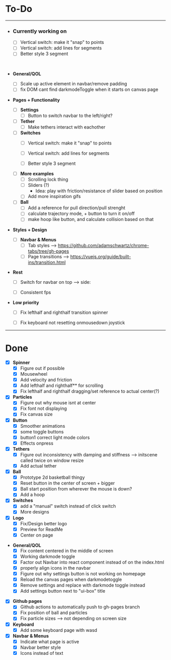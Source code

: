 # To-Do 
___

- ### Currently working on
  - [ ] Vertical switch: make it "snap" to points
  - [ ] Vertical switch: add lines for segments
  - [ ] Better style 3 segment

<br>

- **General/QOL**
  - [ ] Scale up active element in navbar/remove padding
  - [ ] fix DOM cant find darkmodeToggle when it starts on canvas page

- **Pages + Functionality**

  - [ ] **Settings**
    - [ ] Button to switch navbar to the left/right?

  - [ ] **Tether**
    - [ ] Make tethers interact with eachother

  - [ ] **Switches**
    - [ ] Vertical switch: make it "snap" to points
    - [ ] Vertical switch: add lines for segments

    - [ ] Better style 3 segment

  - [ ] **More examples**
    - [ ] Scrolling lock thing
    - [ ] Sliders (?)
      - Idea: play with friction/resistance of slider based on position 
    - [ ] Add more inspiration gifs

  - [ ] **Ball**
    - [ ] Add a reference for pull direction/pull strenght
    - [ ] calculate trajectory mode, + button to turn it on/off
    - [ ] make hoop like button, and calculate collision based on that

- **Styles + Design**

  - [ ] **Navbar & Menus**
    - [ ] Tab styles --> https://github.com/adamschwartz/chrome-tabs/tree/gh-pages
    - [ ] Page transitions --> https://vuejs.org/guide/built-ins/transition.html

- **Rest**
  - [ ] Switch for navbar on top --> side: 
  - [ ] Consistent fps 


- **Low priority**
  - [ ] Fix lefthalf and righthalf transition spinner
  - [ ] Fix keyboard not resetting onmousedown joystick


___

# Done
  - [x] **Spinner**
    - [x] Figure out if possible
    - [x] Mousewheel
    - [x] Add velocity and friction
    - [x] Add lefthalf and righthalf** for scrolling
    - [x] Fix lefthalf and righthalf dragging/set reference to actual center(?)

  - [x] **Particles**
    - [x] Figure out why mouse isnt at center 
    - [x] Fix font not displaying
    - [x] Fix canvas size

  - [x] **Button**
    - [x] Smoother animations
    - [x] some toggle buttons
    - [x] button1 correct light mode colors
    - [x] Effects onpress

  - [x] **Tethers**
    - [x] Figure out inconsistency with damping and stiffness --> initscene called twice on window resize
    - [x] Add actual tether

  - [x] **Ball**
    - [x] Prototype 2d basketball thingy
    - [x] Reset button in the center of screen + bigger
    - [x] Ball start position from wherever the mouse is down?
    - [x] Add a hoop

  - [x] **Switches**
    - [x] add a "manual" switch instead of click switch
    - [x] More designs

  - [x] **Logo**
    - [x] Fix/Design better logo
    - [x] Preview for ReadMe
    - [x] Center on page

  - **General/QOL**
    - [x] Fix content centered in the middle of screen
    - [x] Working darkmode toggle
    - [x] Factor out Navbar into react component instead of on the index.html
    - [x] properly align icons in the navbar
    - [x] Figure out why settings button is not working on homepage
    - [x] Reload the canvas pages when darkmodetoggle
    - [x] Remove settings and replace with darkmode toggle instead
    - [x] Add settings button next to "ui-box" title

  - [x] **Github pages**
    - [x] Github actions to automatically push to gh-pages branch
    - [x] Fix position of ball and particles
    - [x] Fix particle sizes --> not depending on screen size

  - [x] **Keyboard**
    - [x] Add some keyboard page with wasd 

  - [x] **Navbar & Menus**
    - [x] Indicate what page is active
    - [x] Navbar better style
    - [x] Icons instead of text